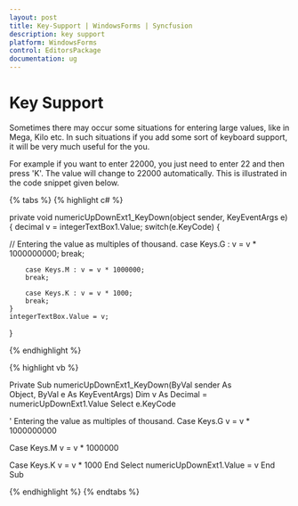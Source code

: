 ```yaml
---
layout: post
title: Key-Support | WindowsForms | Syncfusion
description: key support
platform: WindowsForms
control: EditorsPackage
documentation: ug
---
```


# Key Support

Sometimes there may occur some situations for entering large values, like in Mega, Kilo etc. In such situations if you add some sort of keyboard support, it will be very much useful for the you.

For example if you want to enter 22000, you just need to enter 22 and then press 'K'. The value will change to 22000 automatically. This is illustrated in the code snippet given below.

{% tabs %}
{% highlight c# %}

private void numericUpDownExt1_KeyDown(object sender, KeyEventArgs e)
{
    decimal v = integerTextBox1.Value;
    switch(e.KeyCode)
    {

// Entering the value as multiples of thousand.
        case Keys.G : v = v * 1000000000;
        break;
        
        case Keys.M : v = v * 1000000;
        break;
        
        case Keys.K : v = v * 1000;
        break;
    }
    integerTextBox.Value = v;
}

{% endhighlight %}

{% highlight vb %}

Private Sub numericUpDownExt1_KeyDown(ByVal sender As Object, ByVal e As KeyEventArgs)
Dim v As Decimal = numericUpDownExt1.Value
Select e.KeyCode

' Entering the value as multiples of thousand.
Case Keys.G
v = v * 1000000000

Case Keys.M
v = v * 1000000

Case Keys.K
v = v * 1000
End Select
numericUpDownExt1.Value = v
End Sub

{% endhighlight %}
{% endtabs %}
